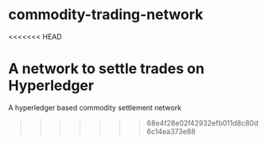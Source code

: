 # commodity-trading-network
<<<<<<< HEAD

A network to settle trades on Hyperledger
=======
A hyperledger based commodity settlement network
>>>>>>> 68e4f28e02f42932efb011d8c80d6c14ea373e88
